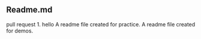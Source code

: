 ## Readme.md
pull request 1.
hello
A readme file created for practice.
A readme file created for demos.

